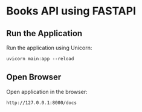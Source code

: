 # Books API using FASTAPI


## Run the Application

Run the application using Unicorn:

```
uvicorn main:app --reload
```


## Open Browser

Open application in the browser:

```
http://127.0.0.1:8000/docs
```
